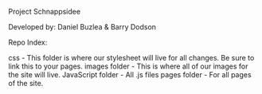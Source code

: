 Project Schnappsidee

Developed by: Daniel Buzlea & Barry Dodson


Repo Index: 

css - This folder is where our stylesheet will live for all changes. Be sure to link this to your pages. 
images folder - This is where all of our images for the site will live. 
JavaScript folder - All .js files
pages folder - For all pages of the site. 



